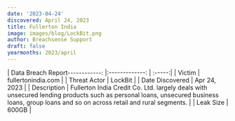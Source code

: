 ```yaml
---
date: '2023-04-24'
discovered: April 24, 2023
title: Fullerton India
image: images/blog/LockBit.png
author: Breachsense Support
draft: false
yearmonths: 2023/april
---
```


| Data Breach Report------------:     |:-------------:    | :-----:|
| Victim      | fullertonindia.com      | 
| Threat Actor      | LockBit      | 
| Date Discovered      | Apr 24, 2023      | 
| Description      | Fullerton India Credit Co. Ltd. largely deals with unsecured lending products such as personal loans, unsecured business loans, group loans and so on across retail and rural segments.      | 
| Leak Size      | 600GB      | 

